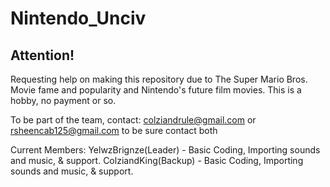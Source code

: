 # Nintendo_Unciv
## Attention!
Requesting help on making this repository due to The Super Mario Bros. Movie fame and popularity and Nintendo's future film movies. This is a hobby, no payment or so.

To be part of the team, contact: colziandrule@gmail.com or rsheencab125@gmail.com to be sure contact both

Current Members:
YelwzBrignze(Leader) - Basic Coding, Importing sounds and music, & support.
ColziandKing(Backup) - Basic Coding, Importing sounds and music, & support.
